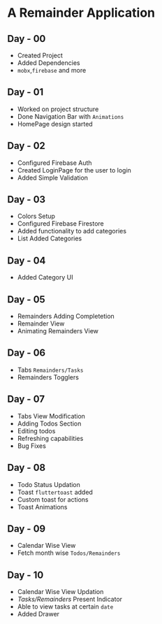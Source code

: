 # A Remainder Application

## Day - 00

- Created Project
- Added Dependencies
- `mobx`,`firebase` and more

## Day - 01

- Worked on project structure
- Done Navigation Bar with `Animations`
- HomePage design started

## Day - 02

- Configured Firebase Auth
- Created LoginPage for the user to login
- Added Simple Validation

## Day - 03

- Colors Setup
- Configured Firebase Firestore
- Added functionality to add categories
- List Added Categories

## Day - 04

- Added Category UI

## Day - 05

- Remainders Adding Completetion
- Remainder View
- Animating Remainders View

## Day - 06

- Tabs `Remainders/Tasks`
- Remainders Togglers

## Day - 07

- Tabs View Modification
- Adding Todos Section
- Editing todos
- Refreshing capabilities
- Bug Fixes

## Day - 08

- Todo Status Updation
- Toast `fluttertoast` added
- Custom toast for actions
- Toast Animations

## Day - 09

- Calendar Wise View
- Fetch month wise `Todos/Remainders`

## Day - 10

- Calendar Wise View Updation
- _Tasks/Remainders_ Present Indicator
- Able to view tasks at certain `date`
- Added Drawer
